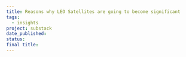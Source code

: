 ```yaml
---
title: Reasons why LEO Satellites are going to become significant
tags:
  - insights
project: substack
date_published: 
status: 
final title:
---
```

